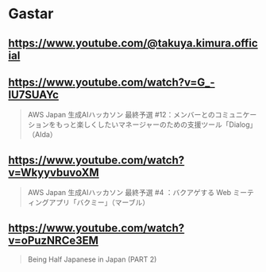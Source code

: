 # Gastar

## https://www.youtube.com/@takuya.kimura.official

## https://www.youtube.com/watch?v=G_-lU7SUAYc

>  AWS Japan 生成AIハッカソン 最終予選 #12：メンバーとのコミュニケーションをもっと楽しくしたいマネージャーのための支援ツール「Dialog」（AIda）

## https://www.youtube.com/watch?v=WkyyvbuvoXM

> AWS Japan 生成AIハッカソン 最終予選 #4 ：バクアゲする Web ミーティングアプリ「バクミー」（マーブル）

## https://www.youtube.com/watch?v=oPuzNRCe3EM

> Being Half Japanese in Japan (PART 2) 

